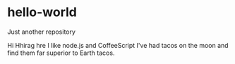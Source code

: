 # hello-world
Just another repository

Hi 
Hhirag hre I like node.js and CoffeeScript
I've had tacos on the moon and find them far superior to Earth tacos.
